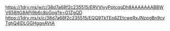 
https://1drv.ms/w/c/38d7a68f2c235515/ERVVIyyPptcggDh8AAAAAAABBWV658ltG8APi9b6c8oGog?e=G1ZgQD
https://1drv.ms/x/c/38d7a68f2c235515/EQQ9TkTEo8ZEtcweRxJNzpgBn9cvTghQ4lDLGGHggnAVtA
